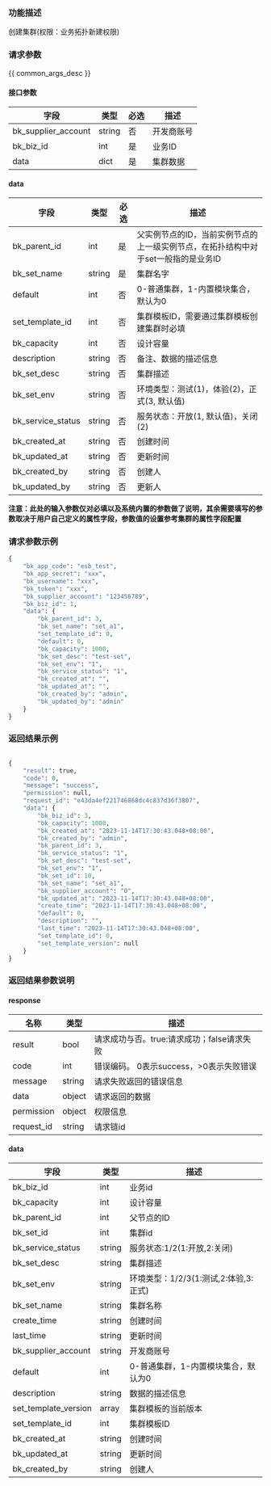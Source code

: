 ### 功能描述

创建集群(权限：业务拓扑新建权限)

### 请求参数

{{ common_args_desc }}

#### 接口参数

| 字段      |  类型      | 必选   |  描述      |
|-----------|------------|--------|------------|
| bk_supplier_account | string     | 否     | 开发商账号 |
| bk_biz_id      | int     | 是     | 业务ID |
| data           | dict    | 是     | 集群数据 |

#### data

| 字段      |  类型      | 必选   | 描述                                           |
|-----------|------------|--------|----------------------------------------------|
| bk_parent_id        |  int     | 是     | 父实例节点的ID，当前实例节点的上一级实例节点，在拓扑结构中对于set一般指的是业务ID |
| bk_set_name         |  string  | 是     | 集群名字                                         |
| default             |  int     | 否     | 0-普通集群，1-内置模块集合，默认为0                         |
| set_template_id     |  int     | 否     | 集群模板ID，需要通过集群模板创建集群时必填                       |
|bk_capacity        |   int      |  否   | 设计容量                                         |
| description           | string     | 否     | 备注、数据的描述信息                                   |
|bk_set_desc|string|否| 集群描述                                         |
|bk_set_env|string|否| 环境类型：测试(1)，体验(2)，正式(3, 默认值)                  |
|bk_service_status|string|否| 服务状态：开放(1, 默认值)，关闭(2)                        |
| bk_created_at      | string | 否     | 创建时间                                         |
| bk_updated_at      | string | 否     | 更新时间                                         |
| bk_created_by      | string | 否     | 创建人                                          |
| bk_updated_by      | string | 否     | 更新人                                          |

**注意：此处的输入参数仅对必填以及系统内置的参数做了说明，其余需要填写的参数取决于用户自己定义的属性字段，参数值的设置参考集群的属性字段配置**

### 请求参数示例

```python
{
    "bk_app_code": "esb_test",
    "bk_app_secret": "xxx",
    "bk_username": "xxx",
    "bk_token": "xxx",
    "bk_supplier_account": "123456789",
    "bk_biz_id": 1,
    "data": {
        "bk_parent_id": 3,
        "bk_set_name": "set_a1",
        "set_template_id": 0,
        "default": 0,
        "bk_capacity": 1000,
        "bk_set_desc": "test-set",
        "bk_set_env": "1",
        "bk_service_status": "1",
        "bk_created_at": "",
        "bk_updated_at": "",
        "bk_created_by": "admin",
        "bk_updated_by": "admin"
    }
}
```

### 返回结果示例

```python

{
    "result": true,
    "code": 0,
    "message": "success",
    "permission": null,
    "request_id": "e43da4ef221746868dc4c837d36f3807",
    "data": {
        "bk_biz_id": 3,
        "bk_capacity": 1000,
        "bk_created_at": "2023-11-14T17:30:43.048+08:00",
        "bk_created_by": "admin",
        "bk_parent_id": 3,
        "bk_service_status": "1",
        "bk_set_desc": "test-set",
        "bk_set_env": "1",
        "bk_set_id": 10,
        "bk_set_name": "set_a1",
        "bk_supplier_account": "0",
        "bk_updated_at": "2023-11-14T17:30:43.048+08:00",
        "create_time": "2023-11-14T17:30:43.048+08:00",
        "default": 0,
        "description": "",
        "last_time": "2023-11-14T17:30:43.048+08:00",
        "set_template_id": 0,
        "set_template_version": null
    }
}
```
### 返回结果参数说明
#### response

| 名称    | 类型   | 描述                                    |
| ------- | ------ | ------------------------------------- |
| result  | bool   | 请求成功与否。true:请求成功；false请求失败 |
| code    | int    | 错误编码。 0表示success，>0表示失败错误    |
| message | string | 请求失败返回的错误信息                    |
| data    | object | 请求返回的数据                           |
| permission    | object | 权限信息    |
| request_id    | string | 请求链id    |

#### data
| 字段      | 类型      | 描述         |
|-----------|-----------|--------------|
| bk_biz_id | int | 业务id |
| bk_capacity | int | 设计容量 |
|bk_parent_id|int|父节点的ID|
| bk_set_id | int | 集群id |
| bk_service_status | string   | 服务状态:1/2(1:开放,2:关闭)           |
|bk_set_desc|string|集群描述|
| bk_set_env        | string   | 环境类型：1/2/3(1:测试,2:体验,3:正式) |
|bk_set_name|string|集群名称|
| create_time         | string | 创建时间     |
| last_time           | string | 更新时间     |
| bk_supplier_account | string | 开发商账号   |
| default             |  int     | 0-普通集群，1-内置模块集合，默认为0 |
| description           | string     | 数据的描述信息     |
| set_template_version|  array |集群模板的当前版本 |
| set_template_id|  int |集群模板ID |
| bk_created_at      | string |  创建时间        |
| bk_updated_at      | string |  更新时间        |
| bk_created_by      | string |  创建人         |